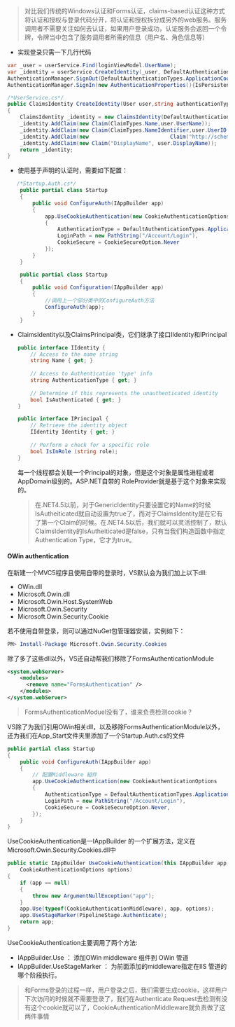 > 对比我们传统的Windows认证和Forms认证，claims-based认证这种方式将认证和授权与登录代码分开，将认证和授权拆分成另外的web服务。服务调用者不需要关注如何去认证，如果用户登录成功，认证服务会返回一个令牌，令牌当中包含了服务调用者所需的信息（用户名、角色信息等）

- 实现登录只需一下几行代码

```c#
var _user = userService.Find(loginViewModel.UserName);
var _identity = userService.CreateIdentity(_user, DefaultAuthenticationTypes.ApplicationCookie);
AuthenticationManager.SignOut(DefaultAuthenticationTypes.ApplicationCookie);
AuthenticationManager.SignIn(new AuthenticationProperties(){IsPersistent = loginViewModel.RememberMe},_identity);
```

```C#
/*UserService.cs*/
public ClaimsIdentity CreateIdentity(User user,string authenticationType)
{
	ClaimsIdentity _identity = new ClaimsIdentity(DefaultAuthenticationTypes.ApplicationCookie);
  	_identity.AddClaim(new Claim(ClaimTypes.Name,user.UserName));
  	_identity.AddClaim(new Claim(ClaimTypes.NameIdentifier,user.UserID.ToString()));
  	_identity.AddClaim(new   						Claim("http://schemas.microsoft.com/accesscontrolservice/2010/07/claims/identityprovider", "ASP.NET Identity"));
  	_identity.AddClaim(new Claim("DisplayName", user.DisplayName));
    return _identity;
}
```
- 使用基于声明的认证时，需要如下配置：

```C#
   /*Startup.Auth.cs*/
	public partial class Startup
    {
        public void ConfigureAuth(IAppBuilder app)
        {
            app.UseCookieAuthentication(new CookieAuthenticationOptions
            {
                AuthenticationType = DefaultAuthenticationTypes.ApplicationCookie,
                LoginPath = new PathString("/Account/Login"),
                CookieSecure = CookieSecureOption.Never
            });
        }
    }
```

```C#
	public partial class Startup
    {
        public void Configuration(IAppBuilder app)
        {
            //调用上一个部分类中的ConfigureAuth方法
            ConfigureAuth(app);
        }
    }
```



- ClaimsIdentity以及ClaimsPrincipal类，它们继承了接口IIdentity和IPrincipal

  ```c#
  public interface IIdentity {
      // Access to the name string
      string Name { get; }
   
      // Access to Authentication 'type' info
      string AuthenticationType { get; }
   
      // Determine if this represents the unauthenticated identity
      bool IsAuthenticated { get; }
  }

  public interface IPrincipal {
      // Retrieve the identity object
      IIdentity Identity { get; }
   
      // Perform a check for a specific role
      bool IsInRole (string role);
  }
  ```

  每一个线程都会关联一个Principal的对象，但是这个对象是属性进程或者AppDomain级别的。ASP.NET自带的 RoleProvider就是基于这个对象来实现的。

  > 在.NET4.5以前，对于GenericIdentity只要设置它的Name的时候IsAutheiticated就自动设置为true了，而对于ClaimsIdentity是在它有了第一个Claim的时候。在.NET4.5以后，我们就可以灵活控制了，默认ClaimsIdentity的IsAutheiticated是false，只有当我们构造函数中指定Authentication Type，它才为true。



#### OWin authentication

在新建一个MVC5程序且使用自带的登录时，VS默认会为我们加上以下dll:

- OWin.dll
- Microsoft.Owin.dll
- Microsoft.Owin.Host.SystemWeb
- Microsoft.Owin.Security
- Microsoft.Owin.Security.Cookie

若不使用自带登录，则可以通过NuGet包管理器安装，实例如下：

```powershell
PM> Install-Package Microsoft.Owin.Security.Cookies
```

除了多了这些dll以外，VS还自动帮我们移除了FormsAuthenticationModule

```xml
<system.webServer>
    <modules>
      <remove name="FormsAuthentication" />
    </modules>
</system.webServer>
```

> FormsAuthenticationModuel没有了，谁来负责检测cookie？

VS除了为我们引用OWin相关dll，以及移除FormsAuthenticationModule以外，还为我们在App_Start文件夹里添加了一个Startup.Auth.cs的文件

```c#
public partial class Startup
{
    public void ConfigureAuth(IAppBuilder app)
    {
        // 配置Middleware 組件
        app.UseCookieAuthentication(new CookieAuthenticationOptions
        {
            AuthenticationType = DefaultAuthenticationTypes.ApplicationCookie,
            LoginPath = new PathString("/Account/Login"),
            CookieSecure = CookieSecureOption.Never,
        });
    }
}
```

UseCookieAuthentication是一IAppBuilder 的一个扩展方法，定义在Microsoft.Owin.Security.Cookies.dll中

```c#
public static IAppBuilder UseCookieAuthentication(this IAppBuilder app,
    CookieAuthenticationOptions options)
{
    if (app == null)
    {
        throw new ArgumentNullException("app");
    }
    app.Use(typeof(CookieAuthenticationMiddleware), app, options);
    app.UseStageMarker(PipelineStage.Authenticate);
    return app;
}
```

UseCookieAuthentication主要调用了两个方法:

- IAppBuilder.Use ： 添加OWin middleware 组件到 OWin 管道
- IAppBuilder.UseStageMarker ： 为前面添加的middleware指定在IIS 管道的哪个阶段执行。

> 和Forms登录的过程一样，用户登录之后，我们需要生成cookie，这样用户下次访问的时候就不需要登录了，我们在Authenticate Request去检测有没有这个cookie就可以了，CookieAuthenticationMiddleware就负责做了这两件事情